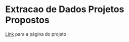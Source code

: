 # Extracao de Dados Projetos Propostos

<p><a href="https://mendesrafael965.github.io/Extracao-de-Dados-Projetos-Propostos/">Link</a> para a página do projeto </p>
